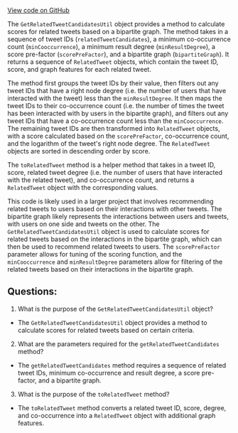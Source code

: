 [View code on GitHub](https://github.com/misbahsy/the-algorithm/src/scala/com/twitter/recos/user_tweet_graph/util/GetRelatedTweetCandidatesUtil.scala)

The `GetRelatedTweetCandidatesUtil` object provides a method to calculate scores for related tweets based on a bipartite graph. The method takes in a sequence of tweet IDs (`relatedTweetCandidates`), a minimum co-occurrence count (`minCooccurrence`), a minimum result degree (`minResultDegree`), a score pre-factor (`scorePreFactor`), and a bipartite graph (`bipartiteGraph`). It returns a sequence of `RelatedTweet` objects, which contain the tweet ID, score, and graph features for each related tweet.

The method first groups the tweet IDs by their value, then filters out any tweet IDs that have a right node degree (i.e. the number of users that have interacted with the tweet) less than the `minResultDegree`. It then maps the tweet IDs to their co-occurrence count (i.e. the number of times the tweet has been interacted with by users in the bipartite graph), and filters out any tweet IDs that have a co-occurrence count less than the `minCooccurrence`. The remaining tweet IDs are then transformed into `RelatedTweet` objects, with a score calculated based on the `scorePreFactor`, co-occurrence count, and the logarithm of the tweet's right node degree. The `RelatedTweet` objects are sorted in descending order by score.

The `toRelatedTweet` method is a helper method that takes in a tweet ID, score, related tweet degree (i.e. the number of users that have interacted with the related tweet), and co-occurrence count, and returns a `RelatedTweet` object with the corresponding values.

This code is likely used in a larger project that involves recommending related tweets to users based on their interactions with other tweets. The bipartite graph likely represents the interactions between users and tweets, with users on one side and tweets on the other. The `GetRelatedTweetCandidatesUtil` object is used to calculate scores for related tweets based on the interactions in the bipartite graph, which can then be used to recommend related tweets to users. The `scorePreFactor` parameter allows for tuning of the scoring function, and the `minCooccurrence` and `minResultDegree` parameters allow for filtering of the related tweets based on their interactions in the bipartite graph.
## Questions: 
 1. What is the purpose of the `GetRelatedTweetCandidatesUtil` object?
- The `GetRelatedTweetCandidatesUtil` object provides a method to calculate scores for related tweets based on certain criteria.

2. What are the parameters required for the `getRelatedTweetCandidates` method?
- The `getRelatedTweetCandidates` method requires a sequence of related tweet IDs, minimum co-occurrence and result degree, a score pre-factor, and a bipartite graph.

3. What is the purpose of the `toRelatedTweet` method?
- The `toRelatedTweet` method converts a related tweet ID, score, degree, and co-occurrence into a `RelatedTweet` object with additional graph features.